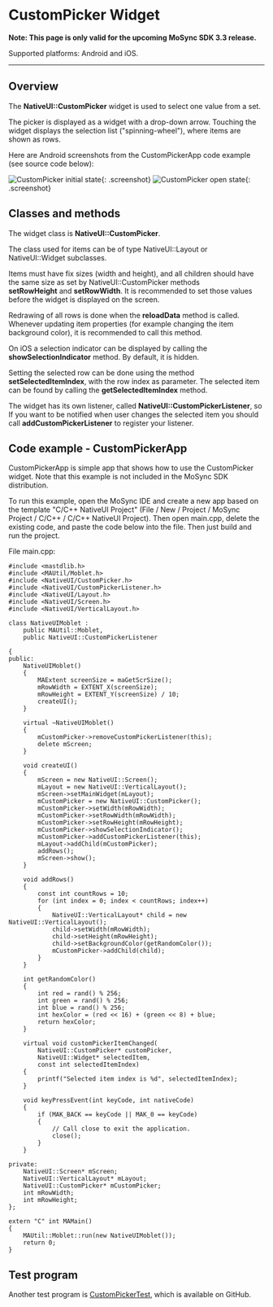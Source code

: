 <!-- <mosyncheadertags>
<meta name="description" content="This guide shows how to use the MoSync CustomPicker Widget." />
<meta name="keywords" content="mobile development,sdk,ide,apps,mobile,apps,android,ios,iphone,ipad,camera,
mobile,c,c++,open source,porting,dev,application,ide,cross
platform,programming,mosync,native ui,nativeui" />
<title>CustomPicker Widget</title>
</mosyncheadertags> -->

<style>
.screenshot
{
  width: 240px;
  height: 400px;
}
</style>
# CustomPicker Widget

**Note: This page is only valid for the upcoming MoSync SDK 3.3 release.**

Supported platforms: Android and iOS.

***

## Overview

The **NativeUI::CustomPicker** widget is used to select one value from a set.

The picker is displayed as a widget with a drop-down arrow. Touching the widget displays the selection list ("spinning-wheel"), where items are shown as rows.

Here are Android screenshots from the CustomPickerApp code example (see source code below):

![CustomPicker initial state](images/CustomPicker_Android_1.png){: .screenshot}
![CustomPicker open state](images/CustomPicker_Android_2.png){: .screenshot}

## Classes and methods

The widget class is **NativeUI::CustomPicker**.

The class used for items can be of type NativeUI::Layout or NativeUI::Widget subclasses. 

Items must have fix sizes (width and height), and all children should have the same size as set by NativeUI::CustomPicker methods **setRowHeight** and **setRowWidth**. It is recommended to set those values before the widget is displayed on the screen.

Redrawing of all rows is done when the **reloadData** method is called. Whenever updating item properties (for example changing the item background color), it is recommended to call this method.

On iOS a selection indicator can be displayed by calling the **showSelectionIndicator** method. By default, it is hidden.

Setting the selected row can be done using the method **setSelectedItemIndex**, with the row index as parameter. The selected item can be found by calling the **getSelectedItemIndex** method.

The widget has its own listener, called **NativeUI::CustomPickerListener**, so If you want to be notified when user changes the selected item you should call **addCustomPickerListener** to register your listener.

## Code example - CustomPickerApp

CustomPickerApp is simple app that shows how to use the CustomPicker widget. Note that this example is not included in the MoSync SDK distribution.

To run this example, open the MoSync IDE and create a new app based on the template "C/C++ NativeUI Project" (File / New / Project / MoSync Project / C/C++ / C/C++ NativeUI Project). Then open main.cpp, delete the existing code, and paste the code below into the file. Then just build and run the project.

File main.cpp:

    #include <mastdlib.h>
    #include <MAUtil/Moblet.h>
    #include <NativeUI/CustomPicker.h>
    #include <NativeUI/CustomPickerListener.h>
    #include <NativeUI/Layout.h>
    #include <NativeUI/Screen.h>
    #include <NativeUI/VerticalLayout.h>

    class NativeUIMoblet :
        public MAUtil::Moblet,
        public NativeUI::CustomPickerListener

    {
    public:
        NativeUIMoblet()
        {
            MAExtent screenSize = maGetScrSize();
            mRowWidth = EXTENT_X(screenSize);
            mRowHeight = EXTENT_Y(screenSize) / 10;
            createUI();
        }

        virtual ~NativeUIMoblet()
        {
            mCustomPicker->removeCustomPickerListener(this);
            delete mScreen;
        }

        void createUI()
        {
            mScreen = new NativeUI::Screen();
            mLayout = new NativeUI::VerticalLayout();
            mScreen->setMainWidget(mLayout);
            mCustomPicker = new NativeUI::CustomPicker();
            mCustomPicker->setWidth(mRowWidth);
            mCustomPicker->setRowWidth(mRowWidth);
            mCustomPicker->setRowHeight(mRowHeight);
            mCustomPicker->showSelectionIndicator();
            mCustomPicker->addCustomPickerListener(this);
            mLayout->addChild(mCustomPicker);
            addRows();
            mScreen->show();
        }

        void addRows()
        {
            const int countRows = 10;
            for (int index = 0; index < countRows; index++)
            {
                NativeUI::VerticalLayout* child = new NativeUI::VerticalLayout();
                child->setWidth(mRowWidth);
                child->setHeight(mRowHeight);
                child->setBackgroundColor(getRandomColor());
                mCustomPicker->addChild(child);
            }
        }

        int getRandomColor()
        {
            int red = rand() % 256;
            int green = rand() % 256;
            int blue = rand() % 256;
            int hexColor = (red << 16) + (green << 8) + blue;
            return hexColor;
        }

        virtual void customPickerItemChanged(
            NativeUI::CustomPicker* customPicker,
            NativeUI::Widget* selectedItem,
            const int selectedItemIndex)
        {
            printf("Selected item index is %d", selectedItemIndex);
        }

        void keyPressEvent(int keyCode, int nativeCode)
        {
            if (MAK_BACK == keyCode || MAK_0 == keyCode)
            {
                // Call close to exit the application.
                close();
            }
        }

    private:
        NativeUI::Screen* mScreen;
        NativeUI::VerticalLayout* mLayout;
        NativeUI::CustomPicker* mCustomPicker;
        int mRowWidth;
        int mRowHeight;
    };

    extern "C" int MAMain()
    {
        MAUtil::Moblet::run(new NativeUIMoblet());
        return 0;
    }

## Test program

Another test program is [CustomPickerTest](https://github.com/MoSync/MoSync/tree/ThreeThree/testPrograms/native_ui_lib/CustomPickerTest), which is available on GitHub.
